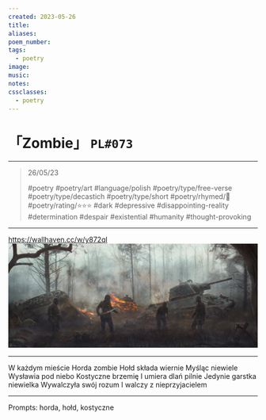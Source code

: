 ```yaml
---
created: 2023-05-26
title:
aliases:
poem_number:
tags:
  - poetry
image:
music:
notes:
cssclasses:
  - poetry
---
```

# 「Zombie」 `PL#073`

---

> 26/05/23
> 
> #poetry 
> #poetry/art 
> #language/polish 
> #poetry/type/free-verse #poetry/type/decastich #poetry/type/short 
> #poetry/rhymed/🔴 
> #poetry/rating/⭐⭐⭐ 
> #dark #depressive #disappointing-reality #determination #despair #existential #humanity #thought-provoking 

---

https://wallhaven.cc/w/y872ql
![poem-zombie](../!art/poem-zombie.jpg)


---

W każdym mieście
Horda zombie
Hołd składa wiernie 
Myśląc niewiele
Wysławia pod niebo
Kostyczne brzemię
I umiera dlań pilnie
Jedynie garstka niewielka
Wywalczyła swój rozum
I walczy z nieprzyjacielem

---

Prompts: horda, hołd, kostyczne